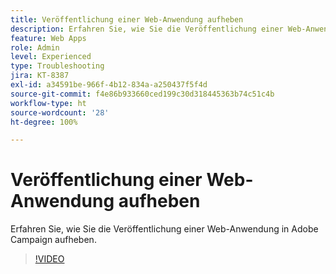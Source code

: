 ```yaml
---
title: Veröffentlichung einer Web-Anwendung aufheben
description: Erfahren Sie, wie Sie die Veröffentlichung einer Web-Anwendung in Adobe Campaign aufheben.
feature: Web Apps
role: Admin
level: Experienced
type: Troubleshooting
jira: KT-8387
exl-id: a34591be-966f-4b12-834a-a250437f5f4d
source-git-commit: f4e86b933660ced199c30d318445363b74c51c4b
workflow-type: ht
source-wordcount: '28'
ht-degree: 100%

---
```


# Veröffentlichung einer Web-Anwendung aufheben

Erfahren Sie, wie Sie die Veröffentlichung einer Web-Anwendung in Adobe Campaign aufheben.

>[!VIDEO](https://video.tv.adobe.com/v/335892?quality=12&learn=on)
